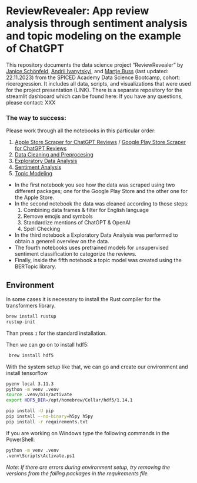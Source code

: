 # ReviewRevealer: App review analysis through sentiment analysis and topic modeling on the example of ChatGPT


This repository documents the data science project “ReviewRevealer” by [Janice Schönfeld](https://www.linkedin.com/in/janice-schönfeld/), [Andrii Ivanytskyi](https://www.linkedin.com/in/andrii-ivanytskyi-908364292/), and [Martje Buss](https://www.linkedin.com/in/martje-buss-104550217/?originalSubdomain=de) (last updated: 22.11.2023) from the SPICED Academy Data Science Bootcamp, cohort: riceregression. It includes all data, scripts, and visualizations that were used for the project presentation (LINK). There is a separate repository for the streamlit dashboard which can be found here:
If you have any questions, please contact: XXX

### The way to success:

Please work through all the notebooks in this particular order:

1. [Apple Store Scraper for ChatGPT Reviews](notebooks/0_review-scraper_apple.ipynb) / [Google Play Store Scraper for ChatGPT Reviews](notebooks/0_review-scraper_google.py)
2. [Data Cleaning and Preprocesing](notebooks/2_data_cleaning_combined.ipynb)
3. [Exploratory Data Analysis](notebooks/1_eda_combined.ipynb)
4. [Sentiment Analysis](notebooks/3_sentiment-reviewwise.ipynb)
5. [Topic Modeling](notebooks/4_bertopic_topic-modeling.ipynb)


- In the first notebook you see how the data was scraped using two different packages; one for the Google Play Store and the other one for the Apple Store.
- In the second notebook the data was cleaned according to those steps:
    1. Combining data frames & filter for English language
    2. Remove emojis and symbols
    3. Standardize mentions of ChatGPT & OpenAI
    4. Spell Checking
- In the third notebook a Exploratory Data Analysis was performed to obtain a generell overview on the data. 
- The fourth notebooks uses pretrained models for unsupervised sentiment classification to categorize the reviews.
- Finally, inside the fifth notebook a topic model was created using the BERTopic library.



## Environment

In some cases it is necessary to install the Rust compiler for the transformers library.

```BASH
brew install rustup
rustup-init
```
Than press ```1``` for the standard installation.

Then we can go on to install hdf5:

```BASH
 brew install hdf5
```
With the system setup like that, we can go and create our environment and install tensorflow

```BASH
pyenv local 3.11.3
python -m venv .venv
source .venv/bin/activate
export HDF5_DIR=/opt/homebrew/Cellar/hdf5/1.14.1

pip install -U pip
pip install --no-binary=h5py h5py
pip install -r requirements.txt
```
If you are working on Windows type the following commands in the PowerShell:

```sh
python -m venv .venv
.venv\Scripts\Activate.ps1
```

*Note: If there are errors during environment setup, try removing the versions from the failing packages in the requirements file.*